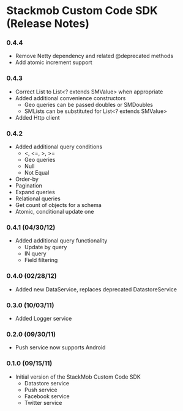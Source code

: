# Stackmob Custom Code SDK (Release Notes)

### 0.4.4
* Remove Netty dependency and related @deprecated methods
* Add atomic increment support

### 0.4.3
* Correct List<SMValue> to List<? extends SMValue> when appropriate
* Added additional convenience constructors
  * Geo queries can be passed doubles or SMDoubles
  * SMLists can be substituted for List<? extends SMValue>
* Added Http client

### 0.4.2
* Added additional query conditions
  * <, <=, >, >=
  * Geo queries
  * Null
  * Not Equal
* Order-by
* Pagination
* Expand queries
* Relational queries
* Get count of objects for a schema
* Atomic, conditional update one


### 0.4.1 (04/30/12)
* Added additional query functionality
  * Update by query
  * IN query
  * Field filtering

### 0.4.0 (02/28/12)
* Added new DataService, replaces deprecated DatastoreService

### 0.3.0 (10/03/11)
* Added Logger service

### 0.2.0 (09/30/11)
* Push service now supports Android

### 0.1.0 (09/15/11)
* Initial version of the StackMob Custom Code SDK
  * Datastore service
  * Push service
  * Facebook service
  * Twitter service
